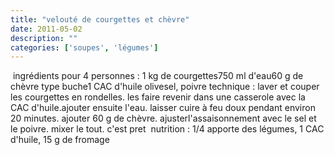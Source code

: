 ```yaml
---
title: "velouté de courgettes et chèvre"
date: 2011-05-02
description: ""
categories: ['soupes', 'légumes']
---
```


          
&nbsp;ingr&eacute;dients pour 4 personnes :&nbsp;1 kg de courgettes750 ml d&#39;eau60 g de ch&egrave;vre type buche1 CAC d&#39;huile olivesel, poivre&nbsp;technique&nbsp;:&nbsp;laver et couper les courgettes en rondelles. les faire revenir dans une casserole avec la CAC d&#39;huile.ajouter ensuite l&#39;eau. laisser cuire &agrave; feu doux pendant environ 20 minutes. ajouter 60 g de ch&egrave;vre. ajusterl&#39;assaisonnement avec le sel et le poivre. mixer le tout. c&#39;est pret&nbsp;&nbsp;nutrition : 1/4 apporte des l&eacute;gumes, 1 CAC d&#39;huile, 15 g de fromage

                          
